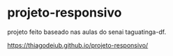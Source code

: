 # projeto-responsivo
projeto feito baseado nas aulas do senai taguatinga-df.

https://thiagodeiub.github.io/projeto-responsivo/
